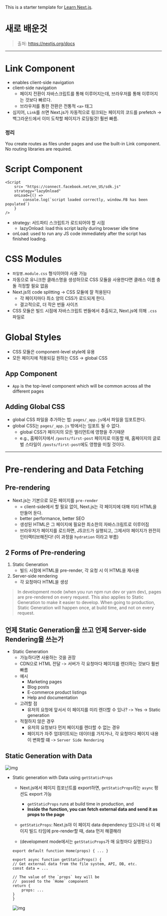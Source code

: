 This is a starter template for [Learn Next.js](https://nextjs.org/learn).

# 새로 배운것

> 출처: https://nextjs.org/docs

*****

# Link Component
- enables client-side navigation
- client-side navigation
    - 페이지 전환이 자바스크립트를 통해 이루어지는데, 브라우저를 통해 이루어지는 것보다 빠르다.
    - 브라우저를 통한 전환은 전통적 `<a>` 태그
- 심지어, `Link`를 쓰면 Next.js가 자동적으로 링크되는 페이지의 코드를 prefetch -> 백그라운드에서 이미 도착할 페이지가 로딩될것! 훨씬 빠름.

### 정리
You create routes as files under pages and use the built-in Link component. No routing libraries are required.

# Script Component

```
<Script
    src= "https://connect.facebook.net/en_US/sdk.js"
    strategy="lazyOnload"
    onLoad={() =>
        console.log(`script loaded correctly, window.FB has been populated`)
    }
/>
```

- strategy: 서드파티 스크립트가 로드되어야 할 시점
    - lazyOnload: load this script lazily during browser idle time
- onLoad: used to run any JS code immediately after the script has finished loading. 

# CSS Modules
- `파일명.module.css` 형식이어야 사용 가능
- 자동으로 유니크한 클래스명을 생성하므로 CSS 모듈을 사용한다면 클래스 이름 충돌 걱정할 필요 없음
- Next.js의 code splitting -> CSS 모듈에 잘 적용된다
    - 각 페이지마다 최소 양의 CSS가 로드되게 한다.
    - 결고적으로, 더 작은 번들 사이즈
- CSS 모듈은 빌드 시점에 자바스크립트 번들에서 추출되고, Next.js에 의해 `.css` 파일로

# Global Styles
- CSS 모듈은 component-level style에 유용
- 모든 페이지에 적용되길 원하는 CSS -> global CSS

## App Component
- `App` is the top-level component which will be common across all the different pages

## Adding Global CSS
- global CSS 파일을 추가하는 법: `pages/_app.js`에서 파일을 임포트한다.
- global CSS는 `pages/_app.js` 밖에서는 임포트 될 수 없다.
    - global CSS가 페이지의 모든 엘리먼트에 영향을 주기때문
    - e.g., 홈페이지에서 `/posts/first-post` 페이지로 이동할 때, 홈페이지의 글로벌 스타일이 `/posts/first-post`에도 영향을 미칠 것이다.

*****

# Pre-rendering and Data Fetching
## Pre-rendering
- Next.js는 기본으로 모든 페이지를 `pre-render`
    - = client-side에서 할 필요 없이, Next.js는 각 페이지에 대해 미리 HTML을 만들어 둔다.
    - better performance, better SEO
    - 생성된 HTML은 그 페이지에 필요한 최소한의 자바스크림트로 이루어짐
    - 브라우저가 페이지를 로드하면, JS코드가 실행되고, 그제서야 페이지가 완전히 인터랙티브해진다! (이 과정을 `hydration` 이라고 부름)

## 2 Forms of Pre-rendering
1. Static Generation
    - 빌드 시점에 HTML을 pre-render, 각 요청 시 이 HTML을 재사용
2. Server-side rendering
    - 각 요청마다 HTML을 생성

> In development mode (when you run npm run dev or yarn dev), pages are pre-rendered on every request. This also applies to Static Generation to make it easier to develop. When going to production, Static Generation will happen once, at build time, and not on every request.

## 언제 Static Generation을 쓰고 언제 Server-side Rendering을 쓰는가
- Static Generation
    - 가능하다면 사용하는 것을 권장
    - CDN으로 HTML 전달 -> 서버가 각 요청마다 페이지를 렌더하는 것보다 훨씬 빠름
    - 예시
        - Marketing pages
        - Blog posts
        - E-commerce product listings
        - Help and documentation
    - 고려할 점
        - 유저의 요청에 앞서서 이 페이지를 미리 렌더할 수 있나? -> Yes -> Static generation
    - 적절하지 않은 경우
        - 유저의 요청보다 먼저 페이지를 렌더할 수 없는 경우
        - 페이지가 자주 업데이트되는 데이터를 가지거나, 각 요청마다 페이지 내용이 변화할 떄 -> `Server Side Rendering`

## Static Generation with Data
![img](https://nextjs.org/static/images/learn/data-fetching/static-generation-with-data.png)

- Static generation with Data using `getStaticProps`
    - Next.js에서 페이지 컴포넌트를 export하면, `getStaticProps`라는 `async` 펑션도 export 가능
        - `getStaticProps` runs at build time in production, and
        - **Inside the function, you can fetch external data and send it as props to the page**

    - `getStaticProps`: Next.js야 이 페이지 data dependency 있으니까 너 이 페이지 빌드 타임에 pre-render할 때, data 먼저 해결해라
    - (development mode에서는 `getStaticProps`가 매 요청마다 실행된다.)

    ```
    export default function Home(props) { ... }

    export async function getStaticProps() {
    // Get external data from the file system, API, DB, etc.
    const data = ...

    // The value of the `props` key will be
    //  passed to the `Home` component
    return {
        props: ...
    }
    }
    ```

    ![img](https://nextjs.org/static/images/learn/data-fetching/index-page.png)    

